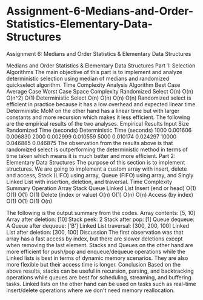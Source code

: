 # Assignment-6-Medians-and-Order-Statistics-Elementary-Data-Structures
Assignment 6: Medians and Order Statistics &amp; Elementary Data Structures

Medians and Order Statistics & Elementary Data Structures
Part 1: Selection Algorithms
The main objective of this part is to implement and analyze deterministic selection using median of medians and randomized quickselect algorithm. 
Time Complexity Analysis
Algorithm	Best Case	Average Case	Worst Case	Space Complexity
Randomized Select	O(n)	O(n)	O(n^2)	O(1)
Deterministic Select	O(n)	O(n)	O(n)	O(n)
Randomized select is efficient in practice because it has a low overhead and expected linear time. Deterministic MoM on the other hand has a linear time but with larger constants and more recursion which makes it less efficient. The following are the empirical results of the two analyses. 
Empirical Results
Input Size	Randomized Time (seconds)	Deterministic Time (seconds)
1000	0.001606	0.006830
2000	0.002999	0.010559
5000	0.010174	0.024297
10000	0.046885	0.046875
The observation from the results above is that randomized select is outperforming the deterministic method in terms of time taken which means it is much better and more efficient.
Part 2: Elementary Data Structures
The purpose of this section is to implement structures. We are going to implement a custom array with insert, delete and access, Stack (LIFO) using array, Queue (FIFO) using array, and Singly Linked List with insertion, deletion, and traversal. 
Time Complexity Summary
Operation	Array	Stack	Queue	Linked List
Insert (end or head)	O(1)	O(1)	O(1)	O(1)
Delete (index or value)	O(n)	O(1)	O(n)	O(n)
Access (by index)	O(1)	O(1)	O(1)	O(n)

The following is the output summary from the codes. 
Array contents: [5, 10]
Array after deletion: [10]
Stack peek: 2
Stack after pop: [1]
Queue dequeue: A
Queue after dequeue: ['B']
Linked List traversal: [300, 200, 100]
Linked List after deletion: [300, 100]
Discussion
The first observation was that array has a fast access by index, but there are slower deletions except when removing the last element. Stacks and Queues on the other hand are more efficient for push/pop and enqueue/dequeue operations while the Linked lists is best in terms of dynamic memory scenarios. They are also more flexible but their access time is longer. 
Conclusion 
Based on the above results, stacks can be useful in recursion, parsing, and backtracking operations while queues are best for scheduling, streaming, and buffering tasks. Linked lists on the other hand can be used on tasks such as real-time insert/delete operations where we don't need memory reallocation. 

